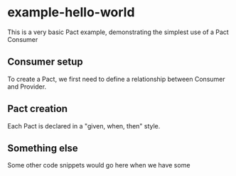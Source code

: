 # example-hello-world

This is a very basic Pact example, demonstrating the simplest use of a Pact Consumer

## Consumer setup

To create a Pact, we first need to define a relationship between Consumer and Provider.

<!-- Annotated code block - Setting up the Consumer -->

## Pact creation

Each Pact is declared in a "given, when, then" style.

<!-- Annotated code block - Defining the pact, and calling the consumer -->

## Something else

Some other code snippets would go here when we have some

<!-- Annotated code block - Something else -->
